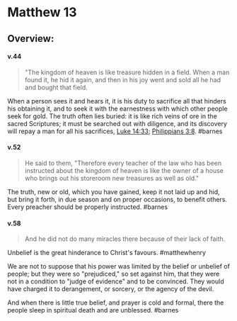 # Matthew 13

## Overview:



#### v.44
>"The kingdom of heaven is like treasure hidden in a field. When a man found it, he hid it again, and then in his joy went and sold all he had and bought that field.

When a person sees it and hears it, it is his duty to sacrifice all that hinders his obtaining it, and to seek it with the earnestness with which other people seek for gold. The truth often lies buried: it is like rich veins of ore in the sacred Scriptures; it must be searched out with diligence, and its discovery will repay a man for all his sacrifices, [Luke 14:33](https://biblehub.com/luke/14-33.htm); [Philippians 3:8](https://biblehub.com/philippians/3-8.htm).
#barnes 

#### v.52
>He said to them, "Therefore every teacher of the law who has been instructed about the kingdom of heaven is like the owner of a house who brings out his storeroom new treasures as well as old."

The truth, new or old, which you have gained, keep it not laid up and hid, but bring it forth, in due season and on proper occasions, to benefit others. Every preacher should be properly instructed.
#barnes 

#### v.58
>And he did not do many miracles there because of their lack of faith.

Unbelief is the great hinderance to Christ's favours.
#matthewhenry 

We are not to suppose that his power was limited by the belief or unbelief of people; but they were so "prejudiced," so set against him, that they were not in a condition to "judge of evidence" and to be convinced. They would have charged it to derangement, or sorcery, or the agency of the devil.

And when there is little true belief, and prayer is cold and formal, there the people sleep in spiritual death and are unblessed.
#barnes 